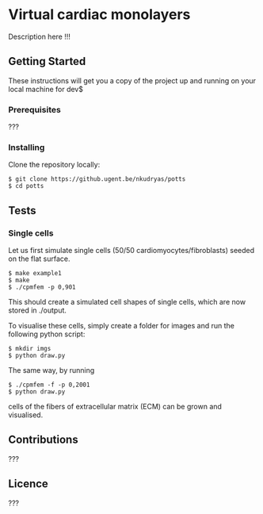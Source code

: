 # Virtual cardiac monolayers 

Description here !!!

## Getting Started
 
These instructions will get you a copy of the project up and running on your local machine for dev$

### Prerequisites

???
   
### Installing

Clone the repository locally:

	$ git clone https://github.ugent.be/nkudryas/potts
	$ cd potts

## Tests

### Single cells

Let us first simulate single cells (50/50 cardiomyocytes/fibroblasts) seeded on the flat surface.

	$ make example1
	$ make
	$ ./cpmfem -p 0,901

This should create a simulated cell shapes of single cells, which are now stored in ./output.

To visualise these cells, simply create a folder for images and run the following python script:

	$ mkdir imgs
	$ python draw.py

The same way, by running 

	$ ./cpmfem -f -p 0,2001
	$ python draw.py

cells of the fibers of extracellular matrix (ECM) can be grown and visualised.


## Contributions

???

## Licence

???





